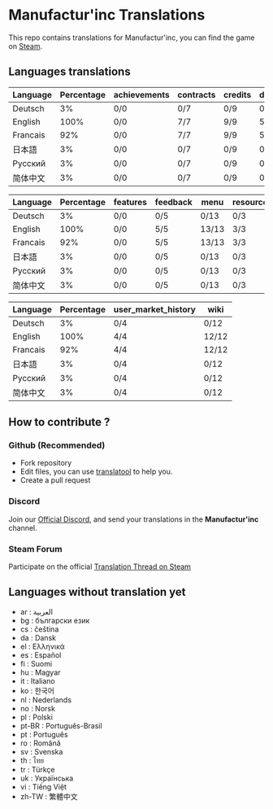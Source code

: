 # Manufactur'inc Translations

This repo contains translations for Manufactur'inc, you can find the game on [Steam](https://store.steampowered.com/app/2146380/Manufactur_inc).

## Languages translations

 |	Language |	Percentage |	achievements |	contracts |	credits |	durations |	equipments |
 |	--- |	--- |	--- |	--- |	--- |	--- |	--- |
 |	Deutsch |	3% |	0/0 |	0/7 |	0/9 |	0/5 |	0/2 |
 |	English |	100% |	0/0 |	7/7 |	9/9 |	5/5 |	2/2 |
 |	Francais |	92% |	0/0 |	7/7 |	9/9 |	5/5 |	2/2 |
 |	日本語 |	3% |	0/0 |	0/7 |	0/9 |	0/5 |	0/2 |
 |	Русский |	3% |	0/0 |	0/7 |	0/9 |	0/5 |	0/2 |
 |	简体中文 |	3% |	0/0 |	0/7 |	0/9 |	0/5 |	0/2 |


 |	Language |	Percentage |	features |	feedback |	menu |	resources |	settings |	store |
 |	--- |	--- |	--- |	--- |	--- |	--- |	--- |	--- |
 |	Deutsch |	3% |	0/0 |	0/5 |	0/13 |	0/3 |	0/6 |	2/8 |
 |	English |	100% |	0/0 |	5/5 |	13/13 |	3/3 |	6/6 |	8/8 |
 |	Francais |	92% |	0/0 |	5/5 |	13/13 |	3/3 |	6/6 |	2/8 |
 |	日本語 |	3% |	0/0 |	0/5 |	0/13 |	0/3 |	0/6 |	2/8 |
 |	Русский |	3% |	0/0 |	0/5 |	0/13 |	0/3 |	0/6 |	2/8 |
 |	简体中文 |	3% |	0/0 |	0/5 |	0/13 |	0/3 |	0/6 |	2/8 |


 |	Language |	Percentage |	user_market_history |	wiki |
 |	--- |	--- |	--- |	--- |
 |	Deutsch |	3% |	0/4 |	0/12 |
 |	English |	100% |	4/4 |	12/12 |
 |	Francais |	92% |	4/4 |	12/12 |
 |	日本語 |	3% |	0/4 |	0/12 |
 |	Русский |	3% |	0/4 |	0/12 |
 |	简体中文 |	3% |	0/4 |	0/12 |


## How to contribute ?

### Github (Recommended)

- Fork repository
- Edit files, you can use [translatool](https://github.com/Dysnomia-studio/translatool) to help you.
- Create a pull request

### Discord

Join our [Official Discord](https://discord.gg/c8aARey), and send your translations in the **Manufactur'inc** channel.

### Steam Forum

Participate on the official [Translation Thread on Steam](TODO)

## Languages without translation yet
- ar : العربية
- bg : български език
- cs : čeština
- da : Dansk
- el : Ελληνικά
- es : Español
- fi : Suomi
- hu : Magyar
- it : Italiano
- ko : 한국어
- nl : Nederlands
- no : Norsk
- pl : Polski
- pt-BR : Português-Brasil
- pt : Português
- ro : Română
- sv : Svenska
- th : ไทย
- tr : Türkçe
- uk : Українська
- vi : Tiếng Việt
- zh-TW : 繁體中文
